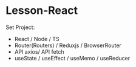 # Lesson-React
Set Project:
- React / Node / TS
- Router(Routers) / Reduxjs / BrowserRouter
- API axios/ API fetch
- useState / useEffect / useMemo / useReducer
